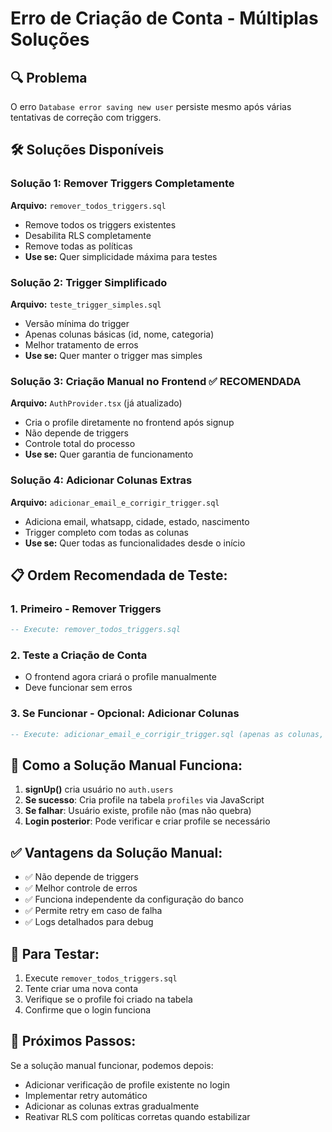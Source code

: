 # Erro de Criação de Conta - Múltiplas Soluções

## 🔍 Problema
O erro `Database error saving new user` persiste mesmo após várias tentativas de correção com triggers.

## 🛠️ Soluções Disponíveis

### **Solução 1: Remover Triggers Completamente**
**Arquivo:** `remover_todos_triggers.sql`
- Remove todos os triggers existentes
- Desabilita RLS completamente
- Remove todas as políticas
- **Use se:** Quer simplicidade máxima para testes

### **Solução 2: Trigger Simplificado**
**Arquivo:** `teste_trigger_simples.sql`
- Versão mínima do trigger
- Apenas colunas básicas (id, nome, categoria)
- Melhor tratamento de erros
- **Use se:** Quer manter o trigger mas simples

### **Solução 3: Criação Manual no Frontend** ✅ **RECOMENDADA**
**Arquivo:** `AuthProvider.tsx` (já atualizado)
- Cria o profile diretamente no frontend após signup
- Não depende de triggers
- Controle total do processo
- **Use se:** Quer garantia de funcionamento

### **Solução 4: Adicionar Colunas Extras**
**Arquivo:** `adicionar_email_e_corrigir_trigger.sql`
- Adiciona email, whatsapp, cidade, estado, nascimento
- Trigger completo com todas as colunas
- **Use se:** Quer todas as funcionalidades desde o início

## 📋 **Ordem Recomendada de Teste:**

### **1. Primeiro - Remover Triggers**
```sql
-- Execute: remover_todos_triggers.sql
```

### **2. Teste a Criação de Conta**
- O frontend agora criará o profile manualmente
- Deve funcionar sem erros

### **3. Se Funcionar - Opcional: Adicionar Colunas**
```sql
-- Execute: adicionar_email_e_corrigir_trigger.sql (apenas as colunas, não o trigger)
```

## 🔧 **Como a Solução Manual Funciona:**

1. **signUp()** cria usuário no `auth.users`
2. **Se sucesso**: Cria profile na tabela `profiles` via JavaScript
3. **Se falhar**: Usuário existe, profile não (mas não quebra)
4. **Login posterior**: Pode verificar e criar profile se necessário

## ✅ **Vantagens da Solução Manual:**

- ✅ Não depende de triggers
- ✅ Melhor controle de erros
- ✅ Funciona independente da configuração do banco
- ✅ Permite retry em caso de falha
- ✅ Logs detalhados para debug

## 🧪 **Para Testar:**

1. Execute `remover_todos_triggers.sql`
2. Tente criar uma nova conta
3. Verifique se o profile foi criado na tabela
4. Confirme que o login funciona

## 📝 **Próximos Passos:**

Se a solução manual funcionar, podemos depois:
- Adicionar verificação de profile existente no login
- Implementar retry automático
- Adicionar as colunas extras gradualmente
- Reativar RLS com políticas corretas quando estabilizar
